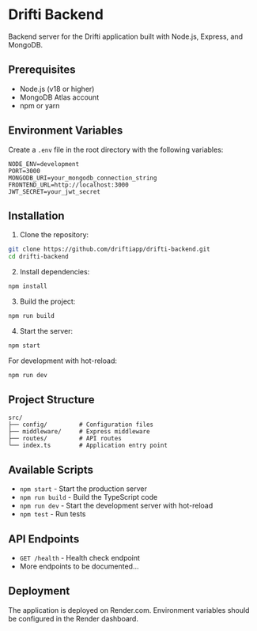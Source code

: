 # Drifti Backend

Backend server for the Drifti application built with Node.js, Express, and MongoDB.

## Prerequisites

- Node.js (v18 or higher)
- MongoDB Atlas account
- npm or yarn

## Environment Variables

Create a `.env` file in the root directory with the following variables:

```env
NODE_ENV=development
PORT=3000
MONGODB_URI=your_mongodb_connection_string
FRONTEND_URL=http://localhost:3000
JWT_SECRET=your_jwt_secret
```

## Installation

1. Clone the repository:
```bash
git clone https://github.com/driftiapp/drifti-backend.git
cd drifti-backend
```

2. Install dependencies:
```bash
npm install
```

3. Build the project:
```bash
npm run build
```

4. Start the server:
```bash
npm start
```

For development with hot-reload:
```bash
npm run dev
```

## Project Structure

```
src/
├── config/         # Configuration files
├── middleware/     # Express middleware
├── routes/         # API routes
└── index.ts        # Application entry point
```

## Available Scripts

- `npm start` - Start the production server
- `npm run build` - Build the TypeScript code
- `npm run dev` - Start the development server with hot-reload
- `npm test` - Run tests

## API Endpoints

- `GET /health` - Health check endpoint
- More endpoints to be documented...

## Deployment

The application is deployed on Render.com. Environment variables should be configured in the Render dashboard. 